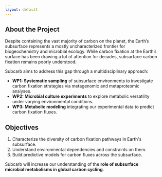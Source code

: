 ```yaml
---
layout: default
---
```


## About the Project
Despite containing the vast majority of carbon on the planet, the Earth’s subsurface represents a mostly uncharacterized frontier for biogeochemistry and microbial ecology. While carbon fixation at the Earth’s surface has been drawing a lot of attention for decades, subsurface carbon fixation remains poorly understood.

Subcarb aims to address this gap through a multidisciplinary approach:

- **WP1: Systematic sampling** of subsurface environments to investigate carbon fixation strategies via metagenomic and metaproteomic analyses.
- **WP2: Microbial culture experiments** to explore metabolic versatility under varying environmental conditions.
- **WP3: Metabolic modeling** integrating our experimental data to predict carbon fixation fluxes.

## Objectives
1. Characterize the diversity of carbon fixation pathways in Earth's subsurface.
2. Understand environmental dependencies and constraints on them.
3. Build predictive models for carbon fluxes across the subsurface.

Subcarb will increase our understanding of the **role of subsurface microbial metabolisms in global carbon cycling**. 
